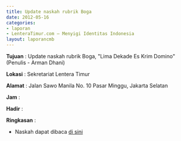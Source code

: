 ```yaml
---
title: Update naskah rubrik Boga
date: 2012-05-16
categories:
- laporan
- LenteraTimur.com – Menyigi Identitas Indonesia
layout: laporancmb
---
```



**Tujuan** : Update naskah rubrik Boga, "Lima Dekade Es Krim Domino" (Penulis - Arman Dhani)

**Lokasi** : Sekretariat Lentera Timur 

**Alamat** : Jalan Sawo Manila No. 10 Pasar Minggu, Jakarta Selatan

**Jam** : 

**Hadir** :  


**Ringkasan** : 
* Naskah dapat dibaca [di sini](www.lenteratimur.com/lima-dekade-es-krim-domino/)
